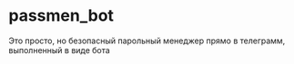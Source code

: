 # passmen_bot

Это просто, но безопасный парольный менеджер прямо в телеграмм, выполненный в виде бота
